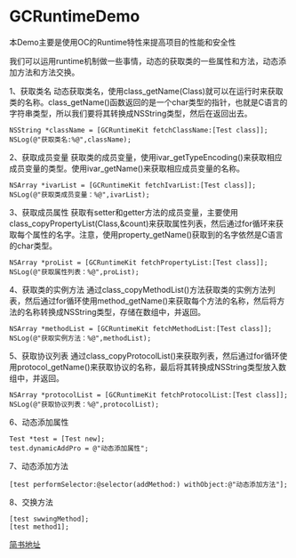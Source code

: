 # GCRuntimeDemo
本Demo主要是使用OC的Runtime特性来提高项目的性能和安全性

我们可以运用runtime机制做一些事情，动态的获取类的一些属性和方法，动态添加方法和方法交换。

1、获取类名
动态获取类名，使用class_getName(Class)就可以在运行时来获取类的名称。class_getName()函数返回的是一个char类型的指针，也就是C语言的字符串类型，所以我们要将其转换成NSString类型，然后在返回出去。

```
NSString *className = [GCRuntimeKit fetchClassName:[Test class]];
NSLog(@"获取类名:%@",className);
```

2、获取成员变量
获取类的成员变量，使用ivar_getTypeEncoding()来获取相应成员变量的类型。使用ivar_getName()来获取相应成员变量的名称。
```
NSArray *ivarList = [GCRuntimeKit fetchIvarList:[Test class]];
NSLog(@"获取类成员变量：%@",ivarList);
```
3、获取成员属性
获取有setter和getter方法的成员变量，主要使用class_copyPropertyList(Class,&count)来获取属性列表，然后通过for循环来获取每个属性的名字。注意，使用property_getName()获取到的名字依然是C语言的char类型。
```
NSArray *proList = [GCRuntimeKit fetchPropertyList:[Test class]];
NSLog(@"获取属性列表：%@",proList);
```
4、获取类的实例方法
通过class_copyMethodList()方法获取类的实例方法列表，然后通过for循环使用method_getName()来获取每个方法的名称，然后将方法的名称转换成NSString类型，存储在数组中，并返回。
```
NSArray *methodList = [GCRuntimeKit fetchMethodList:[Test class]];
NSLog(@"获取实例方法：%@",methodList);
```
5、获取协议列表
通过class_copyProtocolList()来获取列表，然后通过for循环使用protocol_getName()来获取协议的名称，最后将其转换成NSString类型放入数组中，并返回。
```
NSArray *protocolList = [GCRuntimeKit fetchProtocolList:[Test class]];
NSLog(@"获取协议列表：%@",protocolList);
```
6、动态添加属性
```
Test *test = [Test new];
test.dynamicAddPro = @"动态添加属性";
```

7、动态添加方法
```
[test performSelector:@selector(addMethod:) withObject:@"动态添加方法"];
```

8、交换方法
```
[test swwingMethod];
[test method1];
```

[简书地址](https://www.jianshu.com/p/30f0d7eb08e4)
